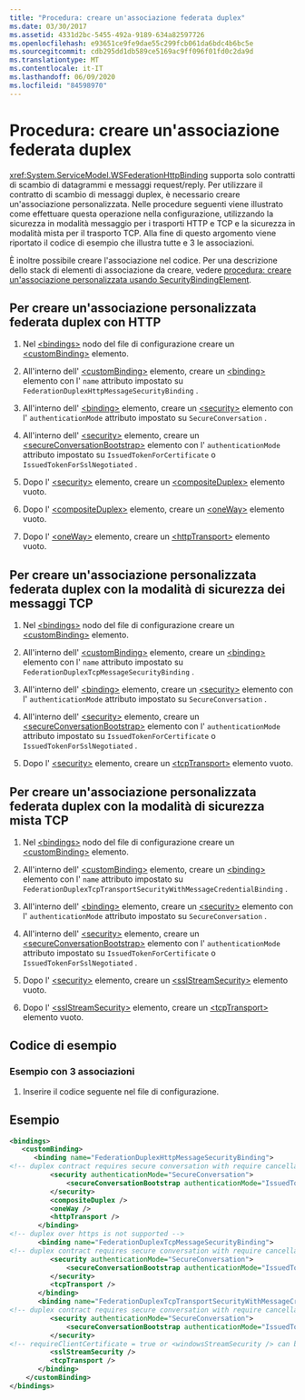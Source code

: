 ```yaml
---
title: "Procedura: creare un'associazione federata duplex"
ms.date: 03/30/2017
ms.assetid: 4331d2bc-5455-492a-9189-634a82597726
ms.openlocfilehash: e93651ce9fe9dae55c299fcb061da6bdc4b6bc5e
ms.sourcegitcommit: cdb295dd1db589ce5169ac9ff096f01fd0c2da9d
ms.translationtype: MT
ms.contentlocale: it-IT
ms.lasthandoff: 06/09/2020
ms.locfileid: "84598970"
---
```

# <a name="how-to-create-a-duplex-federated-binding"></a>Procedura: creare un'associazione federata duplex

<xref:System.ServiceModel.WSFederationHttpBinding> supporta solo contratti di scambio di datagrammi e messaggi request/reply. Per utilizzare il contratto di scambio di messaggi duplex, è necessario creare un'associazione personalizzata. Nelle procedure seguenti viene illustrato come effettuare questa operazione nella configurazione, utilizzando la sicurezza in modalità messaggio per i trasporti HTTP e TCP e la sicurezza in modalità mista per il trasporto TCP. Alla fine di questo argomento viene riportato il codice di esempio che illustra tutte e 3 le associazioni.

È inoltre possibile creare l'associazione nel codice. Per una descrizione dello stack di elementi di associazione da creare, vedere [procedura: creare un'associazione personalizzata usando SecurityBindingElement](how-to-create-a-custom-binding-using-the-securitybindingelement.md).

## <a name="to-create-a-duplex-federated-custom-binding-with-http"></a>Per creare un'associazione personalizzata federata duplex con HTTP

1. Nel [\<bindings>](../../configure-apps/file-schema/wcf/bindings.md) nodo del file di configurazione creare un [\<customBinding>](../../configure-apps/file-schema/wcf/custombinding.md) elemento.

2. All'interno dell' [\<customBinding>](../../configure-apps/file-schema/wcf/custombinding.md) elemento, creare un [\<binding>](../../configure-apps/file-schema/wcf/bindings.md) elemento con l' `name` attributo impostato su `FederationDuplexHttpMessageSecurityBinding` .

3. All'interno dell' [\<binding>](../../configure-apps/file-schema/wcf/bindings.md) elemento, creare un [\<security>](../../configure-apps/file-schema/wcf/security-of-custombinding.md) elemento con l' `authenticationMode` attributo impostato su `SecureConversation` .

4. All'interno dell' [\<security>](../../configure-apps/file-schema/wcf/security-of-custombinding.md) elemento, creare un [\<secureConversationBootstrap>](../../configure-apps/file-schema/wcf/secureconversationbootstrap.md) elemento con l' `authenticationMode` attributo impostato su `IssuedTokenForCertificate` o `IssuedTokenForSslNegotiated` .

5. Dopo l' [\<security>](../../configure-apps/file-schema/wcf/security-of-custombinding.md) elemento, creare un [\<compositeDuplex>](../../configure-apps/file-schema/wcf/compositeduplex.md) elemento vuoto.

6. Dopo l' [\<compositeDuplex>](../../configure-apps/file-schema/wcf/compositeduplex.md) elemento, creare un [\<oneWay>](../../configure-apps/file-schema/wcf/oneway.md) elemento vuoto.

7. Dopo l' [\<oneWay>](../../configure-apps/file-schema/wcf/oneway.md) elemento, creare un [\<httpTransport>](../../configure-apps/file-schema/wcf/httptransport.md) elemento vuoto.

## <a name="to-create-a-duplex-federated-custom-binding-with-tcp-message-security-mode"></a>Per creare un'associazione personalizzata federata duplex con la modalità di sicurezza dei messaggi TCP

1. Nel [\<bindings>](../../configure-apps/file-schema/wcf/bindings.md) nodo del file di configurazione creare un [\<customBinding>](../../configure-apps/file-schema/wcf/custombinding.md) elemento.

2. All'interno dell' [\<customBinding>](../../configure-apps/file-schema/wcf/custombinding.md) elemento, creare un [\<binding>](../../configure-apps/file-schema/wcf/bindings.md) elemento con l' `name` attributo impostato su `FederationDuplexTcpMessageSecurityBinding` .

3. All'interno dell' [\<binding>](../../configure-apps/file-schema/wcf/bindings.md) elemento, creare un [\<security>](../../configure-apps/file-schema/wcf/security-of-custombinding.md) elemento con l' `authenticationMode` attributo impostato su `SecureConversation` .

4. All'interno dell' [\<security>](../../configure-apps/file-schema/wcf/security-of-custombinding.md) elemento, creare un [\<secureConversationBootstrap>](../../configure-apps/file-schema/wcf/secureconversationbootstrap.md) elemento con l' `authenticationMode` attributo impostato su `IssuedTokenForCertificate` o `IssuedTokenForSslNegotiated` .

5. Dopo l' [\<security>](../../configure-apps/file-schema/wcf/security-of-custombinding.md) elemento, creare un [\<tcpTransport>](../../configure-apps/file-schema/wcf/tcptransport.md) elemento vuoto.

## <a name="to-create-a-duplex-federated-custom-binding-with-tcp-mixed-security-mode"></a>Per creare un'associazione personalizzata federata duplex con la modalità di sicurezza mista TCP

1. Nel [\<bindings>](../../configure-apps/file-schema/wcf/bindings.md) nodo del file di configurazione creare un [\<customBinding>](../../configure-apps/file-schema/wcf/custombinding.md) elemento.

2. All'interno dell' [\<customBinding>](../../configure-apps/file-schema/wcf/custombinding.md) elemento, creare un [\<binding>](../../configure-apps/file-schema/wcf/bindings.md) elemento con l' `name` attributo impostato su `FederationDuplexTcpTransportSecurityWithMessageCredentialBinding` .

3. All'interno dell' [\<binding>](../../configure-apps/file-schema/wcf/bindings.md) elemento, creare un [\<security>](../../configure-apps/file-schema/wcf/security-of-custombinding.md) elemento con l' `authenticationMode` attributo impostato su `SecureConversation` .

4. All'interno dell' [\<security>](../../configure-apps/file-schema/wcf/security-of-custombinding.md) elemento, creare un [\<secureConversationBootstrap>](../../configure-apps/file-schema/wcf/secureconversationbootstrap.md) elemento con l' `authenticationMode` attributo impostato su `IssuedTokenForCertificate` o `IssuedTokenForSslNegotiated` .

5. Dopo l' [\<security>](../../configure-apps/file-schema/wcf/security-of-custombinding.md) elemento, creare un [\<sslStreamSecurity>](../../configure-apps/file-schema/wcf/sslstreamsecurity.md) elemento vuoto.

6. Dopo l' [\<sslStreamSecurity>](../../configure-apps/file-schema/wcf/sslstreamsecurity.md) elemento, creare un [\<tcpTransport>](../../configure-apps/file-schema/wcf/tcptransport.md) elemento vuoto.

## <a name="code-sample"></a>Codice di esempio

### <a name="sample-with-3-bindings"></a>Esempio con 3 associazioni

1. Inserire il codice seguente nel file di configurazione.

## <a name="example"></a>Esempio

```xml
<bindings>
   <customBinding>
      <binding name="FederationDuplexHttpMessageSecurityBinding">
<!-- duplex contract requires secure conversation with require cancellation = true -->
          <security authenticationMode="SecureConversation">
              <secureConversationBootstrap authenticationMode="IssuedTokenForSslNegotiated" />
          </security>
          <compositeDuplex />
          <oneWay />
          <httpTransport />
       </binding>
<!-- duplex over https is not supported -->
       <binding name="FederationDuplexTcpMessageSecurityBinding">
<!-- duplex contract requires secure conversation with require cancellation = true -->
          <security authenticationMode="SecureConversation">
              <secureConversationBootstrap authenticationMode="IssuedTokenForSslNegotiated" />
          </security>
          <tcpTransport />
       </binding>
       <binding name="FederationDuplexTcpTransportSecurityWithMessageCredentialsBinding">
<!-- duplex contract requires secure conversation with require cancellation = true -->
          <security authenticationMode="SecureConversation">
              <secureConversationBootstrap authenticationMode="IssuedTokenOverTransport" />
          </security>
<!-- requireClientCertificate = true or <windowsStreamSecurity /> can be used, but does not make sense for most scenarios -->
          <sslStreamSecurity />
          <tcpTransport />
       </binding>
    </customBinding>
</bindings>
```
